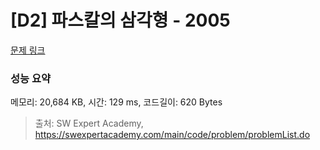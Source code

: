 # [D2] 파스칼의 삼각형 - 2005 

[문제 링크](https://swexpertacademy.com/main/code/problem/problemDetail.do?contestProbId=AV5P0-h6Ak4DFAUq) 

### 성능 요약

메모리: 20,684 KB, 시간: 129 ms, 코드길이: 620 Bytes



> 출처: SW Expert Academy, https://swexpertacademy.com/main/code/problem/problemList.do